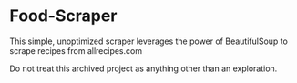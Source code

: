 # Food-Scraper

This simple, unoptimized scraper leverages the power of BeautifulSoup to scrape recipes from allrecipes.com

Do not treat this archived project as anything other than an exploration.
